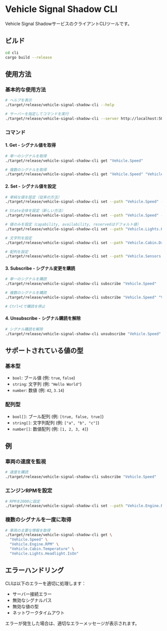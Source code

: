 # Vehicle Signal Shadow CLI

Vehicle Signal ShadowサービスのクライアントCLIツールです。

## ビルド

```bash
cd cli
cargo build --release
```

## 使用方法

### 基本的な使用方法

```bash
# ヘルプを表示
./target/release/vehicle-signal-shadow-cli --help

# サーバーを指定してコマンドを実行
./target/release/vehicle-signal-shadow-cli --server http://localhost:50051 <command>
```

### コマンド

#### 1. Get - シグナル値を取得

```bash
# 単一のシグナルを取得
./target/release/vehicle-signal-shadow-cli get "Vehicle.Speed"

# 複数のシグナルを取得
./target/release/vehicle-signal-shadow-cli get "Vehicle.Speed" "Vehicle.Engine.RPM" "Vehicle.Cabin.Temperature"
```

#### 2. Set - シグナル値を設定

```bash
# 単純な値を設定（従来の方法）
./target/release/vehicle-signal-shadow-cli set --path "Vehicle.Speed" --value "60.5"

# State全体を設定（新しい方法）
./target/release/vehicle-signal-shadow-cli set --path "Vehicle.Speed" --value '{"value": 60.5, "capability": true, "availability": true, "reserved": "updated"}'

# 値のみを設定（capability, availability, reservedはデフォルト値）
./target/release/vehicle-signal-shadow-cli set --path "Vehicle.Lights.Headlight.IsOn" --value "true"

# 文字列を設定
./target/release/vehicle-signal-shadow-cli set --path "Vehicle.Cabin.Driver.Name" --value "\"John Doe\""

# 配列を設定
./target/release/vehicle-signal-shadow-cli set --path "Vehicle.Sensors.Temperature" --value "[25.5, 26.0, 24.8]"
```

#### 3. Subscribe - シグナル変更を購読

```bash
# 単一のシグナルを購読
./target/release/vehicle-signal-shadow-cli subscribe "Vehicle.Speed"

# 複数のシグナルを購読
./target/release/vehicle-signal-shadow-cli subscribe "Vehicle.Speed" "Vehicle.Engine.RPM"

# Ctrl+Cで購読を停止
```

#### 4. Unsubscribe - シグナル購読を解除

```bash
# シグナル購読を解除
./target/release/vehicle-signal-shadow-cli unsubscribe "Vehicle.Speed" "Vehicle.Engine.RPM"
```

## サポートされている値の型

### 基本型
- `bool`: ブール値 (例: `true`, `false`)
- `string`: 文字列 (例: `"Hello World"`)
- `number`: 数値 (例: `42`, `3.14`)

### 配列型
- `bool[]`: ブール配列 (例: `[true, false, true]`)
- `string[]`: 文字列配列 (例: `["a", "b", "c"]`)
- `number[]`: 数値配列 (例: `[1, 2, 3, 4]`)

## 例

### 車両の速度を監視

```bash
# 速度を購読
./target/release/vehicle-signal-shadow-cli subscribe "Vehicle.Speed"
```

### エンジンRPMを設定

```bash
# RPMを2000に設定
./target/release/vehicle-signal-shadow-cli set --path "Vehicle.Engine.RPM" --value "2000"
```

### 複数のシグナルを一度に取得

```bash
# 車両の主要な情報を取得
./target/release/vehicle-signal-shadow-cli get \
  "Vehicle.Speed" \
  "Vehicle.Engine.RPM" \
  "Vehicle.Cabin.Temperature" \
  "Vehicle.Lights.Headlight.IsOn"
```

## エラーハンドリング

CLIは以下のエラーを適切に処理します：

- サーバー接続エラー
- 無効なシグナルパス
- 無効な値の型
- ネットワークタイムアウト

エラーが発生した場合は、適切なエラーメッセージが表示されます。 